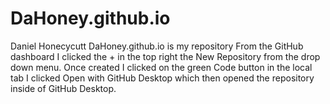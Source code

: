 # DaHoney.github.io
Daniel Honecycutt
DaHoney.github.io is my repository
From the GitHub dashboard I clicked the + in the top right the New Repository from the drop down menu. Once created I clicked on the green Code button in the local tab I clicked Open with GitHub Desktop which then opened the repository inside of GitHub Desktop.